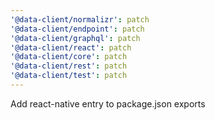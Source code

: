 ```yaml
---
'@data-client/normalizr': patch
'@data-client/endpoint': patch
'@data-client/graphql': patch
'@data-client/react': patch
'@data-client/core': patch
'@data-client/rest': patch
'@data-client/test': patch
---
```


Add react-native entry to package.json exports
